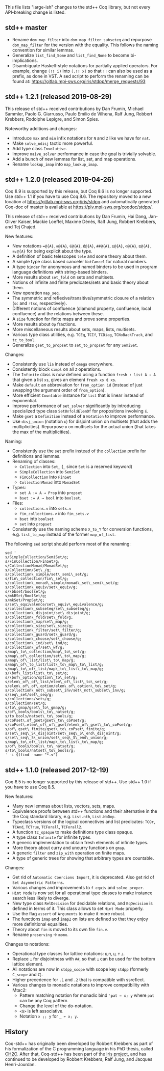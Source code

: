 This file lists "large-ish" changes to the std++ Coq library, but not every
API-breaking change is listed.

## std++ master

- Rename `dom_map_filter` into `dom_map_filter_subseteq` and repurpose
  `dom_map_filter` for the version with the equality. This follows the naming
  convention for similar lemmas.
- Generalize `list_find_Some` and `list_find_None` to become bi-implications.
- Disambiguate Haskell-style notations for partially applied operators. For
  example, change `(!! i)` into `(.!! x)` so that `!!` can also be used as a
  prefix, as done in VST. A sed script to perform the renaming can be found at:
  https://gitlab.mpi-sws.org/iris/stdpp/merge_requests/93

## std++ 1.2.1 (released 2019-08-29)

This release of std++ received contributions by Dan Frumin, Michael Sammler,
Paolo G. Giarrusso, Paulo Emílio de Vilhena, Ralf Jung, Robbert Krebbers,
Rodolphe Lepigre, and Simon Spies.

Noteworthy additions and changes:

- Introduce `max` and `min` infix notations for `N` and `Z` like we have for `nat`.
- Make `solve_ndisj` tactic more powerful.
- Add type class `Involutive`.
- Improve `naive_solver` performance in case the goal is trivially solvable.
- Add a bunch of new lemmas for list, set, and map operations.
- Rename `lookup_imap` into `map_lookup_imap`.

## std++ 1.2.0 (released 2019-04-26)

Coq 8.9 is supported by this release, but Coq 8.6 is no longer supported. Use
std++ 1.1 if you have to use Coq 8.6. The repository moved to a new location at
https://gitlab.mpi-sws.org/iris/stdpp and automatically generated Coq-doc of
master is available at https://plv.mpi-sws.org/coqdoc/stdpp/.

This release of std++ received contributions by Dan Frumin, Hai Dang, Jan-Oliver
Kaiser, Mackie Loeffel, Maxime Dénès, Ralf Jung, Robbert Krebbers, and Tej
Chajed.

New features:

- New notations `=@{A}`, `≡@{A}`, `∈@{A}`, `∉@{A}`, `##@{A}`, `⊆@{A}`, `⊂@{A}`,
  `⊑@{A}`, `≡ₚ@{A}` for being explicit about the type.
- A definition of basic telescopes `tele` and some theory about them.
- A simple type class based canceler `NatCancel` for natural numbers.
- A type `binder` for anonymous and named binders to be used in program language
  definitions with string-based binders.
- More results about `set_fold` on sets and multisets.
- Notions of infinite and finite predicates/sets and basic theory about them.
- New operation `map_seq`.
- The symmetric and reflexive/transitive/symmetric closure of a relation (`sc`
  and `rtsc`, respectively).
- Different notions of confluence (diamond property, confluence, local
  confluence) and the relations between these.
- A `size` function for finite maps and prove some properties.
- More results about `Qp` fractions.
- More miscellaneous results about sets, maps, lists, multisets.
- Various type class utilities, e.g. `TCEq`, `TCIf`, `TCDiag`, `TCNoBackTrack`,
  and `tc_to_bool`.
- Generalize `gset_to_propset` to `set_to_propset` for any `SemiSet`.

Changes:

- Consistently use `lia` instead of `omega` everywhere.
- Consistently block `simpl` on all `Z` operations.
- The `Infinite` class is now defined using a function `fresh : list A → A`
  that given a list `xs`, gives an element `fresh xs ∉ xs`.
- Make `default` an abbreviation for `from_option id` (instead of just swapping
  the argument order of `from_option`).
- More efficient `Countable` instance for `list` that is linear instead of
  exponential.
- Improve performance of `set_solver` significantly by introducing specialized
  type class `SetUnfoldElemOf` for propositions involving `∈`.
- Make `gset` a `Definition` instead of a `Notation` to improve performance.
- Use `disj_union` (notation `⊎`) for disjoint union on multisets (that adds the
  multiplicities). Repurpose `∪` on multisets for the actual union (that takes
  the max of the multiplicities). 

Naming:

- Consistently use the `set` prefix instead of the `collection` prefix for
  definitions and lemmas.
- Renaming of classes:
  + `Collection` into `Set_` (`_` since `Set` is a reserved keyword)
  + `SimpleCollection` into `SemiSet`
  + `FinCollection` into `FinSet`
  + `CollectionMonad` into `MonadSet`
- Types:
  + `set A := A → Prop` into `propset`
  + `bset := A → bool` into `boolset`.
- Files:
  + `collections.v` into `sets.v`
  + `fin_collections.v` into `fin_sets.v`
  + `bset` into `boolset`
  + `set` into `propset`
- Consistently use the naming scheme `X_to_Y` for conversion functions, e.g.
  `list_to_map` instead of the former `map_of_list`.

The following `sed` script should perform most of the renaming:

```
sed '
s/SimpleCollection/SemiSet/g;
s/FinCollection/FinSet/g;
s/CollectionMonad/MonadSet/g;
s/Collection/Set\_/g;
s/collection\_simple/set\_semi\_set/g;
s/fin\_collection/fin\_set/g;
s/collection\_monad\_simple/monad\_set\_semi\_set/g;
s/collection\_equiv/set\_equiv/g;
s/\bbset/boolset/g;
s/mkBSet/BoolSet/g;
s/mkSet/PropSet/g;
s/set\_equivalence/set\_equiv\_equivalence/g;
s/collection\_subseteq/set\_subseteq/g;
s/collection\_disjoint/set\_disjoint/g;
s/collection\_fold/set\_fold/g;
s/collection\_map/set\_map/g;
s/collection\_size/set\_size/g;
s/collection\_filter/set\_filter/g;
s/collection\_guard/set\_guard/g;
s/collection\_choose/set\_choose/g;
s/collection\_ind/set\_ind/g;
s/collection\_wf/set\_wf/g;
s/map\_to\_collection/map\_to\_set/g;
s/map\_of\_collection/set\_to\_map/g;
s/map\_of\_list/list\_to\_map/g;
s/map\_of\_to_list/list\_to\_map\_to\_list/g;
s/map\_to\_of\_list/map\_to\_list\_to\_map/g;
s/\bof\_list/list\_to\_set/g;
s/\bof\_option/option\_to\_set/g;
s/elem\_of\_of\_list/elem\_of\_list\_to\_set/g;
s/elem\_of\_of\_option/elem\_of\_option\_to\_set/g;
s/collection\_not\_subset\_inv/set\_not\_subset\_inv/g;
s/seq\_set/set\_seq/g;
s/collections/sets/g;
s/collection/set/g;
s/to\_gmap/gset\_to\_gmap/g;
s/of\_bools/bools\_to\_natset/g;
s/to_bools/natset\_to\_bools/g;
s/coPset\.of_gset/gset\_to\_coPset/g;
s/coPset\.elem\_of\_of\_gset/elem\_of\_gset\_to\_coPset/g;
s/of\_gset\_finite/gset\_to\_coPset\_finite/g;
s/set\_seq\_S\_disjoint/set\_seq\_S\_end\_disjoint/g;
s/set\_seq\_S\_union/set\_seq\_S\_end\_union/g;
s/map\_to\_of\_list/map\_to\_list\_to\_map/g;
s/of\_bools/bools\_to\_natset/g;
s/to\_bools/natset\_to\_bools/g;
' -i $(find -name "*.v")
```

## std++ 1.1.0 (released 2017-12-19)

Coq 8.5 is no longer supported by this release of std++.  Use std++ 1.0 if you
have to use Coq 8.5.

New features:

- Many new lemmas about lists, vectors, sets, maps.
- Equivalence proofs between std++ functions and their alternative in the the
  Coq standard library, e.g. `List.nth`, `List.NoDop`.
- Typeclass versions of the logical connectives and list predicates:
  `TCOr`, `TCAnd`, `TCTrue`, `TCForall`, `TCForall2`.
- A function `tc_opaque` to make definitions type class opaque.
- A type class `Infinite` for infinite types.
- A generic implementation to obtain fresh elements of infinite types.
- More theory about curry and uncurry functions on `gmap`.
- A generic `filter` and `zip_with` operation on finite maps.
- A type of generic trees for showing that arbitrary types are countable.

Changes:

- Get rid of `Automatic Coercions Import`, it is deprecated.
  Also get rid of `Set Asymmetric Patterns`.
- Various changes and improvements to `f_equiv` and `solve_proper`.
- `Hint Mode` is now set for all operational type classes to make instance
  search less likely to diverge.
- New type class `RelDecision` for decidable relations, and `EqDecision` is
  defined in terms of it. This class allows to set `Hint Mode` properly.
- Use the flag `assert` of `Arguments` to make it more robust.
- The functions `imap` and `imap2` on lists are defined so that they enjoy more
  definitional equalities.
- Theory about `fin` is moved to its own file `fin.v`.
- Rename `preserving` → `mono`.

Changes to notations:

- Operational type classes for lattice notations: `⊑`,`⊓`, `⊔`, `⊤` `⊥`.
- Replace `⊥` for disjointness with `##`, so that `⊥` can be used for the
  bottom lattice element.
- All notations are now in `stdpp_scope` with scope key `stdpp`
  (formerly `C_scope` and `C`).
- Higher precedence for `.1` and `.2` that is compatible with ssreflect.
- Various changes to monadic notations to improve compatibility with Mtac2:
  + Pattern matching notation for monadic bind `'pat ← x; y` where `pat` can
    be any Coq pattern.
  + Change the level of the do-notation.
  + `<$>` is left associative.
  + Notation `x ;; y` for `_ ← x; y`.

## History

Coq-std++ has originally been developed by Robbert Krebbers as part of his
formalization of the C programming language in his PhD thesis, called
[CH2O](http://robbertkrebbers.nl/thesis.html). After that, Coq-std++ has been
part of the [Iris project](http://iris-project.org), and has continued to be
developed by Robbert Krebbers, Ralf Jung, and Jacques Henri-Jourdan.
